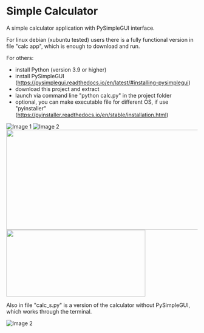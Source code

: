 # Simple Calculator
A simple calculator application with PySimpleGUI interface.

For linux debian (xubuntu tested) users there is a fully functional version in file "calc app", which is enough to download and run.

For others:
- install Python (version 3.9 or higher)
- install PySimpleGUI (https://pysimplegui.readthedocs.io/en/latest/#installing-pysimplegui)
- download this project and extract
- launch via command line "python calc.py" in the project folder
- optional, you can make executable file for different OS, if use "pyinstaller" (https://pyinstaller.readthedocs.io/en/stable/installation.html)

![Image 1](https://github.com/lestec-al/simple-calculator/raw/main/images/calc_pic_1.png)
![Image 2](https://github.com/lestec-al/simple-calculator/raw/main/images/calc_pic_2.png)
<img src="https://github.com/lestec-al/simple-calculator/raw/main/images/calc_pic_1.png" width="550" height="264" />
<img src="https://github.com/lestec-al/simple-calculator/raw/main/images/calc_pic_2.png" width="366" height="176" />

Also in file "calc_s.py" is a version of the calculator without PySimpleGUI, which works through the terminal.

![Image 2](https://github.com/lestec-al/simple-calculator/raw/main/images/calc_pic_c.png)
